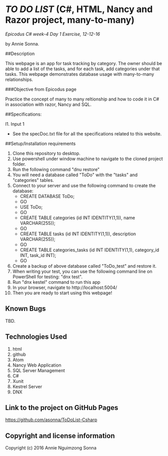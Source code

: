 # _TO DO LIST_ (C#, HTML, Nancy and Razor project, many-to-many)

_*Epicodus C# week-4 Day 1 Exercise, 12-12-16*_

by Annie Sonna.


##Description

This webpage is an app for task tracking by category. The owner should be able to add a list of the tasks, and for each task, add categories under that tasks. This webpage demonstrates database usage with many-to-many relationships.


###Objective from Epicodus page

Practice the concept of many to many reltionship and how to code it in C# in association with razor, Nancy and SQL.


##Specifications:

I1. Input 1
 - See the specDoc.txt file for all the specifications related to this website.

##Setup/Installation requirements

1. Clone this repository to desktop.
2. Use powershell under window machine to navigate to the cloned project folder.
3. Run the following command "dnu restore"
4. You will need a database called "ToDo" with the "tasks" and "categories" tables.
5. Connect to your server and use the following command to create the database:
     - CREATE DATABASE ToDo;
     - GO
     - USE ToDo;
     - GO
     - CREATE TABLE categories (id INT IDENTITY(1,1)), name VARCHAR(255));
     - GO
     - CREATE TABLE tasks (id INT IDENTITY(1,1)), description VARCHAR(255));
     - GO
     - CREATE TABLE categories_tasks (id INT IDENTITY(1,1), category_id INT, task_id INT);
     - GO
6. Create a backup of above database called "ToDo_test" and restore it.
7. When writing your test, you can use the following command line on PowerShell for testing: "dnx test".  
8. Run "dnx kestel" command to run this app
9. In your browser, navigate to http://localhost:5004/
10. Then you are ready to start using this webpage!

## Known Bugs
TBD.


## Technologies Used

1. html
2. github
3. Atom
4. Nancy Web Application
5. SQL Server Management
6. C#
7. Xunit
8. Kestrel Server
9. DNX


## Link to the project on GitHub Pages

https://github.com/asonna/ToDoList-Csharp


## Copyright and license information

Copyright (c) 2016 Annie Nguimzong Sonna
